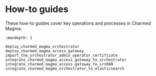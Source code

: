 # How-to guides

These how-to guides cover key operations and processes in Charmed Magma.


```{toctree}
:maxdepth: 1

deploy_charmed_magma_orchestrator
deploy_charmed_magma_access_gateway
import_the_orchestrator_admin_operator_certificate
integrate_charmed_magma_access_gateway_to_orchestrator
integrate_charmed_magma_access_gateway_to_srsRAN
integrate_charmed_magma_orchestrator_to_elasticsearch
```
